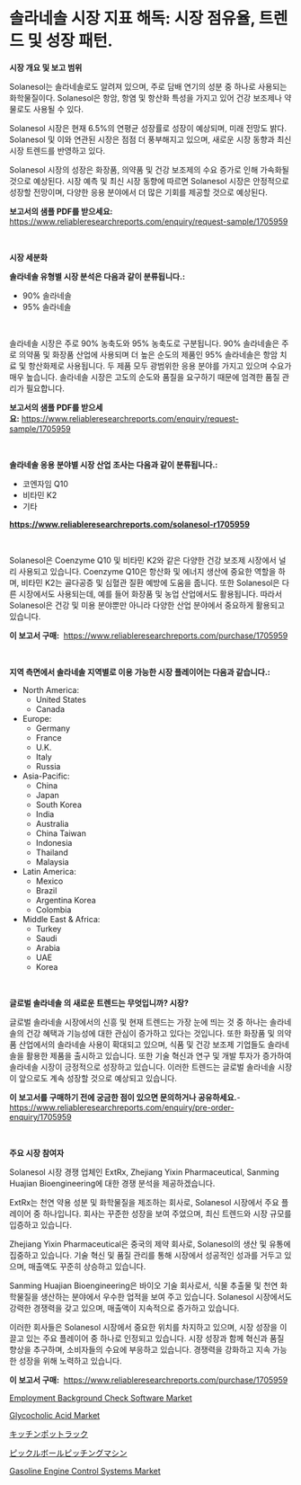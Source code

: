 <p><h1>솔라네솔 시장 지표 해독: 시장 점유율, 트렌드 및 성장 패턴.</h1></p><p><strong>시장 개요 및 보고 범위</strong></p>
<p><p>Solanesol는 솔라네솔로도 알려져 있으며, 주로 담배 연기의 성분 중 하나로 사용되는 화학물질이다. Solanesol은 항암, 항염 및 항산화 특성을 가지고 있어 건강 보조제나 약물로도 사용될 수 있다.</p><p>Solanesol 시장은 현재 6.5%의 연평균 성장률로 성장이 예상되며, 미래 전망도 밝다. Solanesol 및 이와 연관된 시장은 점점 더 풍부해지고 있으며, 새로운 시장 동향과 최신 시장 트렌드를 반영하고 있다.</p><p>Solanesol 시장의 성장은 화장품, 의약품 및 건강 보조제의 수요 증가로 인해 가속화될 것으로 예상된다. 시장 예측 및 최신 시장 동향에 따르면 Solanesol 시장은 안정적으로 성장할 전망이며, 다양한 응용 분야에서 더 많은 기회를 제공할 것으로 예상된다.</p></p>
<p><strong>보고서의 샘플 PDF를 받으세요:</strong> <a href="https://www.reliableresearchreports.com/enquiry/request-sample/1705959">https://www.reliableresearchreports.com/enquiry/request-sample/1705959</a></p>
<p>&nbsp;</p>
<p><strong>시장 세분화</strong></p>
<p><strong>솔라네솔 유형별 시장 분석은 다음과 같이 분류됩니다.:</strong></p>
<p><ul><li>90% 솔라네솔</li><li>95% 솔라네솔</li></ul></p>
<p>&nbsp;</p>
<p><p>솔라네솔 시장은 주로 90% 농축도와 95% 농축도로 구분됩니다. 90% 솔라네솔은 주로 의약품 및 화장품 산업에 사용되며 더 높은 순도의 제품인 95% 솔라네솔은 항암 치료 및 항산화제로 사용됩니다. 두 제품 모두 광범위한 응용 분야를 가지고 있으며 수요가 매우 높습니다. 솔라네솔 시장은 고도의 순도와 품질을 요구하기 때문에 엄격한 품질 관리가 필요합니다.</p></p>
<p><strong>보고서의 샘플 PDF를 받으세요:</strong>&nbsp;<a href="https://www.reliableresearchreports.com/enquiry/request-sample/1705959">https://www.reliableresearchreports.com/enquiry/request-sample/1705959</a></p>
<p>&nbsp;</p>
<p><strong> 솔라네솔 응용 분야별 시장 산업 조사는 다음과 같이 분류됩니다.:</strong></p>
<p><ul><li>코엔자임 Q10</li><li>비타민 K2</li><li>기타</li></ul></p>
<p><strong><a href="https://www.reliableresearchreports.com/solanesol-r1705959">https://www.reliableresearchreports.com/solanesol-r1705959</a></strong></p>
<p>&nbsp;</p>
<p><p>Solanesol은 Coenzyme Q10 및 비타민 K2와 같은 다양한 건강 보조제 시장에서 널리 사용되고 있습니다. Coenzyme Q10은 항산화 및 에너지 생산에 중요한 역할을 하며, 비타민 K2는 골다공증 및 심혈관 질환 예방에 도움을 줍니다. 또한 Solanesol은 다른 시장에서도 사용되는데, 예를 들어 화장품 및 농업 산업에서도 활용됩니다. 따라서 Solanesol은 건강 및 미용 분야뿐만 아니라 다양한 산업 분야에서 중요하게 활용되고 있습니다.</p></p>
<p><strong>이 보고서 구매:</strong>&nbsp; <a href="https://www.reliableresearchreports.com/purchase/1705959">https://www.reliableresearchreports.com/purchase/1705959</a></p>
<p>&nbsp;</p>
<p><strong>지역 측면에서 솔라네솔 지역별로 이용 가능한 시장 플레이어는 다음과 같습니다.:</strong></p>
<p><ul>
    <li>
        North America:
        <ul>
            <li>United States</li>
            <li>Canada</li>
        </ul>
    </li>
    <li>
        Europe:
        <ul>
            <li>Germany</li>
            <li>France</li>
            <li>U.K.</li>
            <li>Italy</li>
            <li>Russia</li>
        </ul>
    </li>
    <li>
        Asia-Pacific:
        <ul>
            <li>China</li>
            <li>Japan</li>
            <li>South Korea</li>
            <li>India</li>
            <li>Australia</li>
            <li>China Taiwan</li>
            <li>Indonesia</li>
            <li>Thailand</li>
            <li>Malaysia</li>
        </ul>
    </li>
    <li>
        Latin America:
        <ul>
            <li>Mexico</li>
            <li>Brazil</li>
            <li>Argentina Korea</li>
            <li>Colombia</li>
        </ul>
    </li>
    <li>
        Middle East & Africa:
        <ul>
            <li>Turkey</li>
            <li>Saudi</li>
            <li>Arabia</li>
            <li>UAE</li>
            <li>Korea</li>
        </ul>
    </li>
    </ul></p>
<p>&nbsp;</p>
<p><strong>글로벌 솔라네솔 의 새로운 트렌드는 무엇입니까? 시장?</strong></p>
<p><p>글로벌 솔라네솔 시장에서의 신흥 및 현재 트렌드는 가장 눈에 띄는 것 중 하나는 솔라네솔의 건강 혜택과 기능성에 대한 관심이 증가하고 있다는 것입니다. 또한 화장품 및 의약품 산업에서의 솔라네솔 사용이 확대되고 있으며, 식품 및 건강 보조제 기업들도 솔라네솔을 활용한 제품을 출시하고 있습니다. 또한 기술 혁신과 연구 및 개발 투자가 증가하여 솔라네솔 시장이 긍정적으로 성장하고 있습니다. 이러한 트렌드는 글로벌 솔라네솔 시장이 앞으로도 계속 성장할 것으로 예상되고 있습니다.</p></p>
<p><strong>이 보고서를 구매하기 전에 궁금한 점이 있으면 문의하거나 공유하세요.</strong>- <a href="https://www.reliableresearchreports.com/enquiry/pre-order-enquiry/1705959">https://www.reliableresearchreports.com/enquiry/pre-order-enquiry/1705959</a></p>
<p>&nbsp;</p>
<p><strong>주요 시장 참여자</strong></p>
<p><p>Solanesol 시장 경쟁 업체인 ExtRx, Zhejiang Yixin Pharmaceutical, Sanming Huajian Bioengineering에 대한 경쟁 분석을 제공하겠습니다. </p><p>ExtRx는 천연 약용 성분 및 화학물질을 제조하는 회사로, Solanesol 시장에서 주요 플레이어 중 하나입니다. 회사는 꾸준한 성장을 보여 주었으며, 최신 트렌드와 시장 규모를 입증하고 있습니다. </p><p>Zhejiang Yixin Pharmaceutical은 중국의 제약 회사로, Solanesol의 생산 및 유통에 집중하고 있습니다. 기술 혁신 및 품질 관리를 통해 시장에서 성공적인 성과를 거두고 있으며, 매출액도 꾸준히 상승하고 있습니다. </p><p>Sanming Huajian Bioengineering은 바이오 기술 회사로서, 식물 추출물 및 천연 화학물질을 생산하는 분야에서 우수한 업적을 보여 주고 있습니다. Solanesol 시장에서도 강력한 경쟁력을 갖고 있으며, 매출액이 지속적으로 증가하고 있습니다. </p><p>이러한 회사들은 Solanesol 시장에서 중요한 위치를 차지하고 있으며, 시장 성장을 이끌고 있는 주요 플레이어 중 하나로 인정되고 있습니다. 시장 성장과 함께 혁신과 품질 향상을 추구하며, 소비자들의 수요에 부응하고 있습니다. 경쟁력을 강화하고 지속 가능한 성장을 위해 노력하고 있습니다.</p></p>
<p><strong>이 보고서 구매:</strong>&nbsp;&nbsp;<a href="https://www.reliableresearchreports.com/purchase/1705959">https://www.reliableresearchreports.com/purchase/1705959</a></p>
<p><p><a href="https://github.com/rahu1506/Market-Research-Report-List-3/blob/main/employment-background-check-software-market.md">Employment Background Check Software Market</a></p><p><a href="https://issuu.com/reportprime-2/docs/glycocholic-acid-market-size-2030.pptx">Glycocholic Acid Market</a></p><p><a href="https://github.com/nxboeu02965442/Market-Research-Report-List-1/blob/main/445495625324.md">キッチンポットラック</a></p><p><a href="https://github.com/moulafa/Market-Research-Report-List-1/blob/main/815080525325.md">ピックルボールピッチングマシン</a></p><p><a href="https://faithful-glue-af3.notion.site/Gasoline-Engine-Control-Systems-Market-Analysis-and-Sze-Forecasted-for-period-from-2024-to-2031-54857d039df84add8b4a0a3dbc67477b">Gasoline Engine Control Systems Market</a></p></p>